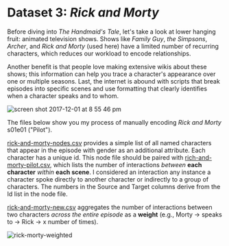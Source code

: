 <h1>Dataset 3: <i>Rick and Morty</i></h1>

Before diving into <i>The Handmaid's Tale</i>, let's take a look at lower hanging fruit: animated television shows. Shows like <i>Family Guy</i>, <i>the Simpsons</i>, <i>Archer</i>, and <i>Rick and Morty</i> (used here) have a limited number of recurring characters, which reduces our workload to encode relationships. 

Another benefit is that people love making extensive wikis about these shows; this information can help you trace a character's appearance over one or multiple seasons. Last, the internet is abound with scripts that break episodes into specific scenes and use formatting that clearly identifies when a character speaks and to whom.

![screen shot 2017-12-01 at 8 55 46 pm](https://user-images.githubusercontent.com/24833217/33511930-20633750-d6da-11e7-82d8-cbc051013c11.png)

The files below show you my process of manually encoding <i>Rick and Morty</i> s01e01 ("Pilot").

[rick-and-morty-nodes.csv](https://github.com/jardno/networks/blob/master/rick-and-morty-pilot-nodes.csv) provides a simple list of all named characters that appear in the episode with gender as an additional attribute. Each character has a unique id. This node file should be paired with [rich-and-morty-pilot.csv](https://github.com/jardno/networks/blob/master/rick-and-morty-pilot.csv), which lists the number of interactions <i>between</i> <b>each character</b> <i>within</i> <b>each scene</b>. I considered an interaction any instance a character spoke directly to another character or indirectly to a group of characters. The numbers in the Source and Target columns derive from the Id list in the node file.

[rick-and-morty-new.csv](https://github.com/jardno/networks/blob/master/rick-and-morty-pilot-new.csv) aggregates the number of interactions between two characters <i>across the entire episode</i> as a <b>weight</b> (e.g., Morty -> speaks to -> Rick -> x number of times).

![rick-morty-weighted](https://user-images.githubusercontent.com/24833217/33511875-16d2d2dc-d6d9-11e7-9af5-3095ca078bbb.png)
